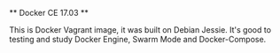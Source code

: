 ** Docker CE 17.03 **

This is Docker Vagrant image, it was built on Debian Jessie. It's good to testing and study Docker Engine, Swarm Mode and Docker-Compose.
